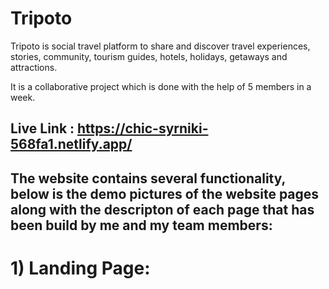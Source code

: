 # Tripoto
Tripoto is social travel platform to share and discover travel experiences, stories, community, tourism guides, hotels, holidays, getaways and attractions.

It is a collaborative project which is done with the help of 5 members in a week.
## Live Link :  https://chic-syrniki-568fa1.netlify.app/
## The website contains several functionality, below is the demo pictures of the website pages along with the descripton of each page that has been build by me and my team members:

# 1) Landing Page:
